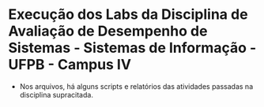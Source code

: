 # Execução dos Labs da Disciplina de Avaliação de Desempenho de Sistemas - Sistemas de Informação - UFPB - Campus IV

- Nos arquivos, há alguns scripts e relatórios das atividades passadas na disciplina supracitada.
